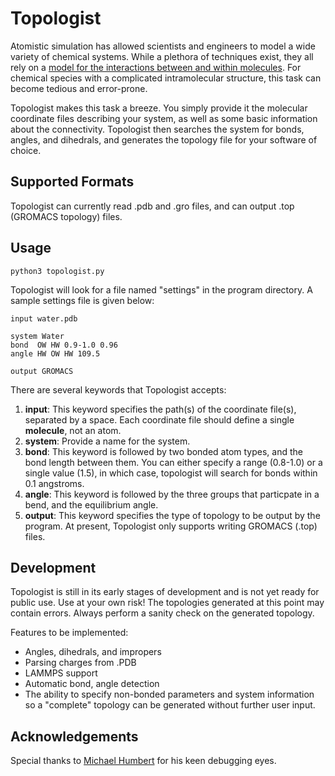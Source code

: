 Topologist
==========

Atomistic simulation has allowed scientists and engineers to model a wide variety of chemical systems. While a plethora of techniques exist, they all rely on a <a href="http://en.wikipedia.org/wiki/Force_field_(chemistry)" target="_blank">model for the interactions between and within molecules</a>.  For chemical species with a complicated intramolecular structure, this task can become tedious and error-prone.

Topologist makes this task a breeze. You simply provide it the molecular coordinate files describing your system, as well as some basic information about the connectivity. Topologist then searches the system for bonds, angles, and dihedrals, and generates the topology file for your software of choice.

Supported Formats
----------------

Topologist can currently read .pdb and .gro files, and can output .top (GROMACS topology) files. 

Usage
------

	python3 topologist.py

Topologist will look for a file named "settings" in the program directory. A sample settings file is given below:

	input water.pdb

	system Water
	bond  OW HW 0.9-1.0 0.96
	angle HW OW HW 109.5

	output GROMACS

There are several keywords that Topologist accepts:
1. **input**: This keyword specifies the path(s) of the coordinate file(s), separated by a space. Each coordinate file should define a single **molecule**, not an atom. 
2. **system**: Provide a name for the system.
3. **bond**: This keyword is followed by two bonded atom types, and the bond length between them. You can either specify a range (0.8-1.0) or a single value (1.5), in which case, topologist will search for bonds within 0.1 angstroms. 
4. **angle**: This keyword is followed by the three groups that particpate in a bend, and the equilibrium angle.
5. **output**: This keyword specifies the type of topology to be output by the program. At present, Topologist only supports writing GROMACS (.top) files.

Development
-----------

Topologist is still in its early stages of development and is not yet ready for public use. Use at your own risk! The topologies generated at this point may contain errors. Always perform a sanity check on the generated topology. 

Features to be implemented:
* Angles, dihedrals, and impropers
* Parsing charges from .PDB
* LAMMPS support
* Automatic bond, angle detection
* The ability to specify non-bonded parameters and system information so a "complete" topology can be generated without further user input.

Acknowledgements
----------------

Special thanks to <a href="https://github.com/mike5603" target="_blank">Michael Humbert</a> for his keen debugging eyes.
